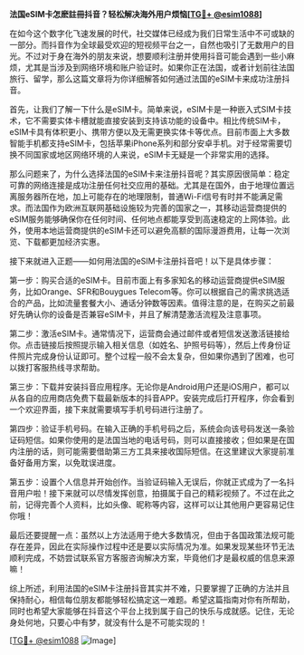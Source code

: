 **法国eSIM卡怎麽註冊抖音？轻松解决海外用户烦恼[[TG💪+ @esim1088](https://t.me/s/esim1088)]**

在如今这个数字化飞速发展的时代，社交媒体已经成为我们日常生活中不可或缺的一部分。而抖音作为全球最受欢迎的短视频平台之一，自然也吸引了无数用户的目光。不过对于身在海外的朋友来说，想要顺利注册并使用抖音可能会遇到一些小麻烦，尤其是当涉及到网络环境和账户验证时。如果你正在法国，或者计划前往法国旅行、留学，那么这篇文章将为你详细解答如何通过法国的eSIM卡来成功注册抖音。

首先，让我们了解一下什么是eSIM卡。简单来说，eSIM卡是一种嵌入式SIM卡技术，它不需要实体卡槽就能直接安装到支持该功能的设备中。相比传统SIM卡，eSIM卡具有体积更小、携带方便以及无需更换实体卡等优点。目前市面上大多数智能手机都支持eSIM卡，包括苹果iPhone系列和部分安卓手机。对于经常需要切换不同国家或地区网络环境的人来说，eSIM卡无疑是一个非常实用的选择。

那么问题来了，为什么选择法国的eSIM卡来注册抖音呢？其实原因很简单：稳定可靠的网络连接是成功注册任何社交应用的基础。尤其是在国外，由于地理位置远离服务器所在地，加上可能存在的地理限制，普通Wi-Fi信号有时并不能满足需求。而法国作为欧洲互联网基础设施较为完善的国家之一，其移动运营商提供的eSIM服务能够确保你在任何时间、任何地点都能享受到高速稳定的上网体验。此外，使用本地运营商提供的eSIM卡还可以避免高额的国际漫游费用，让每一次浏览、下载都更加经济实惠。

接下来就进入正题——如何用法国的eSIM卡注册抖音吧！以下是具体步骤：

第一步：购买合适的eSIM卡。目前市面上有多家知名的移动运营商提供eSIM服务，比如Orange、SFR和Bouygues Telecom等。你可以根据自己的需求挑选适合的产品，比如流量套餐大小、通话分钟数等因素。值得注意的是，在购买之前最好先确认你的设备是否兼容eSIM卡，并且了解清楚激活流程及注意事项。

第二步：激活eSIM卡。通常情况下，运营商会通过邮件或者短信发送激活链接给你。点击链接后按照提示输入相关信息（如姓名、护照号码等），然后上传身份证件照片完成身份认证即可。整个过程一般不会太复杂，但如果你遇到了困难，也可以拨打客服热线寻求帮助。

第三步：下载并安装抖音应用程序。无论你是Android用户还是iOS用户，都可以从各自的应用商店免费下载最新版本的抖音APP。安装完成后打开程序，你会看到一个欢迎界面，接下来就需要填写手机号码进行注册了。

第四步：验证手机号码。在输入正确的手机号码之后，系统会向该号码发送一条验证码短信。如果你使用的是法国当地的电话号码，则可以直接接收；但如果是在国内注册的话，则可能需要借助第三方工具来接收国际短信。在这里建议大家提前准备好备用方案，以免耽误进度。

第五步：设置个人信息并开始创作。当验证码输入无误后，你就正式成为了一名抖音用户啦！接下来就可以尽情发挥创意，拍摄属于自己的精彩视频了。不过在此之前，记得完善个人资料，比如头像、昵称等内容，这样可以让其他用户更容易记住你哦！

最后还要提醒一点：虽然以上方法适用于绝大多数情况，但由于各国政策法规可能存在差异，因此在实际操作过程中还是要以实际情况为准。如果发现某些环节无法顺利完成，不妨尝试联系官方客服咨询解决方案，毕竟他们才是最权威的信息来源嘛！

综上所述，利用法国的eSIM卡注册抖音其实并不难，只要掌握了正确的方法并且保持耐心，相信每位朋友都能够轻松搞定这一难题。希望这篇指南对你有所帮助，同时也希望大家能够在抖音这个平台上找到属于自己的快乐与成就感。记住，无论身处何地，只要心中有梦，就没有什么是不可能实现的！

[[TG💪+ @esim1088](https://t.me/s/esim1088) ![Image](https://i.postimg.cc/4NQfJmqS/Snipaste-2025-05-13-00-14-12.png)]